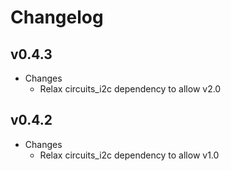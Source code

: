 # Changelog

## v0.4.3

- Changes
  - Relax circuits_i2c dependency to allow v2.0

## v0.4.2

- Changes
  - Relax circuits_i2c dependency to allow v1.0
